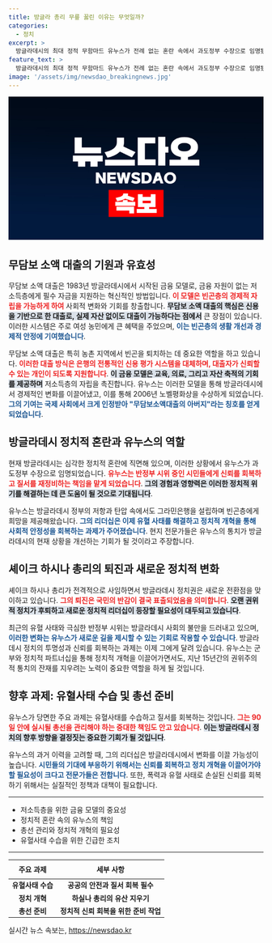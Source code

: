 ```yaml
---
title: 방글라 총리 무릎 꿇린 이유는 무엇일까?
categories:
  - 정치
excerpt: >
  방글라데시의 최대 정적 무함마드 유누스가 전례 없는 혼란 속에서 과도정부 수장으로 임명됐다. 유혈 사태 수습과 조기 총선 관리 등의 중대한 임무를 맡은 그는 정치 개혁을 통한 새로운 시작을 이끌어낼 수 있을까?
feature_text: >
  방글라데시의 최대 정적 무함마드 유누스가 전례 없는 혼란 속에서 과도정부 수장으로 임명됐다. 유혈 사태 수습과 조기 총선 관리 등의 중대한 임무를 맡은 그는 정치 개혁을 통한 새로운 시작을 이끌어낼 수 있을까?
image: '/assets/img/newsdao_breakingnews.jpg'
---
```


<p><img src="/assets/img/newsdao_breakingnews.jpg" alt="cryptoinkorea 속보" /></p>

<h2 data-ke-size="size26">무담보 소액 대출의 기원과 유효성</h2>

<p data-ke-size="size16">무담보 소액 대출은 1983년 방글라데시에서 시작된 금융 모델로, 금융 자원이 없는 저소득층에게 필수 자금을 지원하는 혁신적인 방법입니다. <b><span style="color: #ee2323;">이 모델은 빈곤층의 경제적 자립을 가능하게 하여</span></b> 사회적 변화와 기회를 창출합니다. <b><span style="background-color: #21538527;">무담보 소액 대출의 핵심은 신용을 기반으로 한 대출로, 실제 자산 없이도 대출이 가능하다는 점에서</span></b> 큰 장점이 있습니다. 이러한 시스템은 주로 여성 농민에게 큰 혜택을 주었으며, <b><span style="color: #1a5490;">이는 빈곤층의 생활 개선과 경제적 안정에 기여했습니다</span></b>.</p>

<p data-ke-size="size16">무담보 소액 대출은 특히 농촌 지역에서 빈곤을 퇴치하는 데 중요한 역할을 하고 있습니다. <b><span style="color: #ee2323;">이러한 대출 방식은 은행의 전통적인 신용 평가 시스템을 대체하며, 대출자가 신뢰할 수 있는 개인이 되도록 지원합니다</span></b>. <b><span style="background-color: #21538527;">이 금융 모델은 교육, 의료, 그리고 자산 축적의 기회를 제공하며</span></b> 저소득층의 자립을 촉진합니다. 유누스는 이러한 모델을 통해 방글라데시에서 경제적인 변화를 이끌어냈고, 이를 통해 2006년 노벨평화상을 수상하게 되었습니다. <b><span style="color: #1a5490;">그의 기여는 국제 사회에서 크게 인정받아 "무담보소액대출의 아버지"라는 칭호를 얻게 되었습니다</span></b>.</p>

<h2 data-ke-size="size26">방글라데시 정치적 혼란과 유누스의 역할</h2>

<p data-ke-size="size16">현재 방글라데시는 심각한 정치적 혼란에 직면해 있으며, 이러한 상황에서 유누스가 과도정부 수장으로 임명되었습니다. <b><span style="color: #ee2323;">유누스는 반정부 시위 중인 시민들에게 신뢰를 회복하고 질서를 재정비하는 책임을 맡게 되었습니다</span></b>. <b><span style="background-color: #21538527;">그의 경험과 영향력은 이러한 정치적 위기를 해결하는 데 큰 도움이 될 것으로 기대됩니다</span></b>.</p>

<p data-ke-size="size16">유누스는 방글라데시 정부의 저항과 탄압 속에서도 그라민은행을 설립하며 빈곤층에게 희망을 제공해왔습니다. <b><span style="color: #1a5490;">그의 리더십은 이제 유혈 사태를 해결하고 정치적 개혁을 통해 사회적 안정성을 회복하는 과제가 주어졌습니다</span></b>. 현지 전문가들은 유누스의 통치가 방글라데시의 현재 상황을 개선하는 기회가 될 것이라고 주장합니다.</p>

<h2 data-ke-size="size26">셰이크 하시나 총리의 퇴진과 새로운 정치적 변화</h2>

<p data-ke-size="size16">셰이크 하시나 총리가 전격적으로 사임하면서 방글라데시 정치권은 새로운 전환점을 맞이하고 있습니다. <b><span style="color: #ee2323;">그의 퇴진은 국민의 반감이 결국 표출되었음을 의미합니다</span></b>. <b><span style="background-color: #21538527;">오랜 권위적 정치가 후퇴하고 새로운 정치적 리더십이 등장할 필요성이 대두되고 있습니다</span></b>.</p>

<p data-ke-size="size16">최근의 유혈 사태와 극심한 반정부 시위는 방글라데시 사회의 불만을 드러내고 있으며, <b><span style="color: #1a5490;">이러한 변화는 유누스가 새로운 길을 제시할 수 있는 기회로 작용할 수 있습니다</span></b>. 방글라데시 정치의 투명성과 신뢰를 회복하는 과제는 이제 그에게 달려 있습니다. 유누스는 군부와 정치적 파트너십을 통해 정치적 개혁을 이끌어가면서도, 지난 15년간의 권위주의적 통치의 잔재를 지우려는 노력이 중요한 역할을 하게 될 것입니다.</p>

<h2 data-ke-size="size26">향후 과제: 유혈사태 수습 및 총선 준비</h2>

<p data-ke-size="size16">유누스가 당면한 주요 과제는 유혈사태를 수습하고 질서를 회복하는 것입니다. <b><span style="color: #ee2323;">그는 90일 안에 실시될 총선을 관리해야 하는 중대한 책임도 안고 있습니다</span></b>. <b><span style="background-color: #21538527;">이는 방글라데시 정치의 향후 방향을 결정짓는 중요한 기회가 될 것입니다</span></b>.</p>

<p data-ke-size="size16">유누스의 과거 이력을 고려할 때, 그의 리더십은 방글라데시에서 변화를 이끌 가능성이 높습니다. <b><span style="color: #1a5490;">시민들의 기대에 부응하기 위해서는 신뢰를 회복하고 정치 개혁을 이끌어가야 할 필요성이 크다고 전문가들은 전합니다</span></b>. 또한, 폭력과 유혈 사태로 손실된 신뢰를 회복하기 위해서는 실질적인 정책과 대책이 필요합니다.</p>

<hr>

<ul>
  <li>저소득층을 위한 금융 모델의 중요성</li>
  <li>정치적 혼란 속의 유누스의 책임</li>
  <li>총선 관리와 정치적 개혁의 필요성</li>
  <li>유혈사태 수습을 위한 긴급한 조치</li>
</ul>

<hr>

<table style="width: 100%; border-collapse: collapse;">
    <thead>
        <tr>
            <th style="text-align: center; height: 30px;"><b>주요 과제</b></th>
            <th style="text-align: center; height: 30px;"><b>세부 사항</b></th>
        </tr>
    </thead>
    <tbody>
        <tr>
            <td style="text-align: center; height: 17px;"><b>유혈사태 수습</b></td>
            <td style="text-align: center; height: 17px;"><b>공공의 안전과 질서 회복 필수</b></td>
        </tr>
        <tr>
            <td style="text-align: center; height: 17px;"><b>정치 개혁</b></td>
            <td style="text-align: center; height: 17px;"><b>하실나 총리의 유산 지우기</b></td>
        </tr>
        <tr>
            <td style="text-align: center; height: 17px;"><b>총선 준비</b></td>
            <td style="text-align: center; height: 17px;"><b>정치적 신뢰 회복을 위한 준비 작업</b></td>
        </tr>
    </tbody>
</table>

<p data-ke-size="size16"></p>
실시간 뉴스 속보는, <a href="https://newsdao.kr" rel="dofollow">https://newsdao.kr</a>


